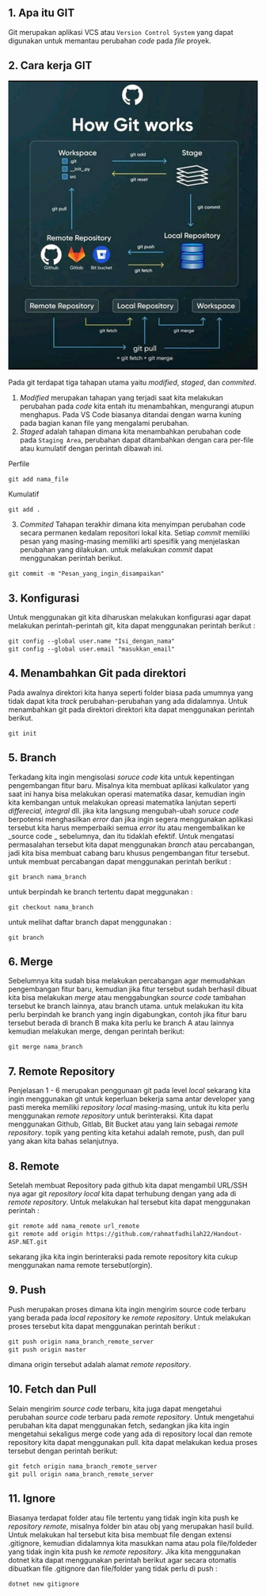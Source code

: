 ## 1. Apa itu GIT

Git merupakan aplikasi VCS atau `Version Control System` yang dapat digunakan untuk memantau perubahan _code_ pada _file_ proyek.

## 2. Cara kerja GIT
![Github](/Image/Github.jpeg)

Pada git terdapat tiga tahapan utama yaitu _modified_, _staged_, dan _commited_. 
1. _Modified_ merupakan tahapan yang terjadi saat kita melakukan perubahan pada _code_ kita entah itu menambahkan, mengurangi atupun menghapus. Pada VS Code biasanya ditandai dengan warna kuning pada bagian kanan file yang mengalami perubahan.
2. _Staged_ adalah tahapan dimana kita menambahkan perubahan code pada `Staging Area`, perubahan dapat ditambahkan dengan cara per-file atau kumulatif dengan perintah dibawah ini.  

Perfile
``` 
git add nama_file 
```
Kumulatif
```
git add .
```
3. _Commited_ Tahapan terakhir dimana kita menyimpan perubahan code secara permanen kedalam repositori lokal kita. Setiap _commit_ memiliki pesan yang masing-masing memiliki arti spesifik yang menjelaskan perubahan yang dilakukan. untuk melakukan _commit_ dapat menggunakan perintah berikut.  
```
git commit -m "Pesan_yang_ingin_disampaikan"
```

## 3. Konfigurasi

Untuk menggunakan git kita diharuskan melakukan konfigurasi agar dapat melakukan perintah-perintah git, kita dapat menggunakan perintah berikut :  
```
git config --global user.name "Isi_dengan_nama"
git config --global user.email "masukkan_email"
```

## 4. Menambahkan Git pada direktori

Pada awalnya direktori kita hanya seperti folder biasa pada umumnya yang tidak dapat kita _track_ perubahan-perubahan yang ada didalamnya. Untuk menambahkan git pada direktori direktori kita dapat menggunakan perintah berikut.  
```
git init
```

## 5. Branch
Terkadang kita ingin mengisolasi _soruce code_ kita untuk kepentingan pengembangan fitur baru. Misalnya kita membuat aplikasi kalkulator yang saat ini hanya bisa melakukan operasi matematika dasar, kemudian ingin kita kembangan untuk melakukan opreasi matematika lanjutan seperti _differecial, integral_ dll. jika kita langsung mengubah-ubah _soruce code_ berpotensi menghasilkan _error_ dan jika ingin segera menggunakan aplikasi tersebut kita harus memperbaiki semua _error_ itu atau mengembalikan ke _source code _ sebelumnya, dan itu tidaklah efektif. Untuk mengatasi permasalahan tersebut kita dapat menggunakan _branch_ atau percabangan, jadi kita bisa membuat cabang baru khusus pengembangan fitur tersebut. untuk membuat percabangan dapat menggunakan perintah berikut :
```
git branch nama_branch
```
untuk berpindah ke branch tertentu dapat meggunakan :
```
git checkout nama_branch
```
untuk melihat daftar branch dapat menggunakan :
```
git branch
```

## 6. Merge
Sebelumnya kita sudah bisa melakukan percabangan agar memudahkan pengembangan fitur baru, kemudian jika fitur tersebut sudah berhasil dibuat kita bisa melakukan _merge_ atau menggabungkan _source code_ tambahan tersebut ke branch lainnya, atau branch utama. untuk melakukan itu kita perlu berpindah ke branch yang ingin digabungkan, contoh jika fitur baru tersebut berada di branch B maka kita perlu ke branch A atau lainnya kemudian melakukan merge, dengan perintah berikut:
```
git merge nama_branch
```

## 7. Remote Repository

Penjelasan 1 - 6 merupakan penggunaan git pada level _local_ sekarang kita ingin menggunakan git untuk keperluan bekerja sama antar developer yang pasti mereka memiliki _repository local_ masing-masing, untuk itu kita perlu menggunakan _remote repository_ untuk berinteraksi. Kita dapat menggunakan Github, Gitlab, Bit Bucket atau yang lain sebagai _remote repository_. topik yang penting kita ketahui adalah remote, push, dan pull yang akan kita bahas selanjutnya.

## 8. Remote

Setelah membuat Repository pada github kita dapat mengambil URL/SSH nya agar git _repository local_ kita dapat terhubung dengan yang ada di _remote repository_. Untuk melakukan hal tersebut kita dapat menggunakan perintah :
```
git remote add nama_remote url_remote
git remote add origin https://github.com/rahmatfadhilah22/Handout-ASP.NET.git
```
sekarang jika kita ingin berinteraksi pada remote repository kita cukup menggunakan nama remote tersebut(orgin).

## 9. Push
Push merupakan proses dimana kita ingin mengirim source code terbaru yang berada pada _local repository_ ke _remote repository_. Untuk melakukan proses tersebut kita dapat menggunakan perintah berikut :
```
git push origin nama_branch_remote_server
git push origin master
```
dimana origin tersebut adalah alamat _remote repository_.

## 10. Fetch dan Pull
Selain mengirim _source code_ terbaru, kita juga dapat mengetahui perubahan _source code_ terbaru pada _remote repository_. Untuk mengetahui perubahan kita dapat menggunakan fetch, sedangkan jika kita ingin mengetahui sekaligus merge code yang ada di repository local dan remote repository kita dapat menggunakan pull. kita dapat melakukan kedua proses tersebut dengan perintah berikut:

```
git fetch origin nama_branch_remote_server
git pull origin nama_branch_remote_server
```

## 11. Ignore
Biasanya terdapat folder atau file tertentu yang tidak ingin kita push ke _repository remote_, misalnya folder bin atau obj yang merupakan hasil build. Untuk melakukan hal tersebut kita bisa membuat file dengan extensi .gitignore, kemudian didalamnya kita masukkan nama atau pola file/foldeder yang tidak ingin kita push ke _remote repository_. Jika kita menggunakan dotnet kita dapat menggunakan perintah berikut agar secara otomatis dibuatkan file .gitignore dan file/folder yang tidak perlu di push :
```
dotnet new gitignore
```

